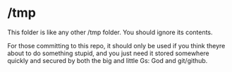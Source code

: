 # /tmp
This folder is like any other /tmp folder. You should ignore its contents. 

For those committing to this repo, it should only be used if you think theyre about to do something stupid, and you just need it stored somewhere quickly and secured by both the big and little Gs: God and git/github. 
